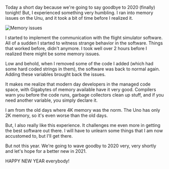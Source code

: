 Today a short day because we're going to say goodbye to 2020 (finally) tonight! But, I experienced something very humbling. I ran into memory issues on the Unu, and it took a bit of time before I realized it.

![Memory issues](assets/memory-issues.jpg)

I started to implement the communication with the flight simulator software.  All of a sudden I started to witness strange behavior in the software. Things that worked before, didn't anymore. I took well over 2 hours before I realized there might be some memory issues.

Low and behold, when I removed some of the code I added (which had some hard coded strings in them), the software was back to normal again. Adding these variables brought back the issues.

It makes me realize that modern day developers in the managed code space, with Gigabytes of memory available have it very good. Compilers warn you before the code runs, garbage collectors clean up stuff, and if you need another variable, you simply declare it.

I am from the old days where 4K memory was the norm. The Uno has only 2K memory, so it's even worse than the old days.

But, I also really like this experience. It challenges me even more in getting the best software out there. I will have to unlearn some things that I am now accustomed to, but I'll get there.

But not this year. We're going to wave goodby to 2020 very, very shortly and let's hope for a better new in 2021.

HAPPY NEW YEAR everybody!